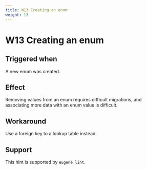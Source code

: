 ```yaml
---
title: W13 Creating an enum
weight: 13
---
```


# W13 Creating an enum

## Triggered when

A new enum was created.

## Effect

Removing values from an enum requires difficult migrations, and associating more data with an enum value is difficult.

## Workaround

Use a foreign key to a lookup table instead.

## Support

This hint is supported by `eugene lint`.

